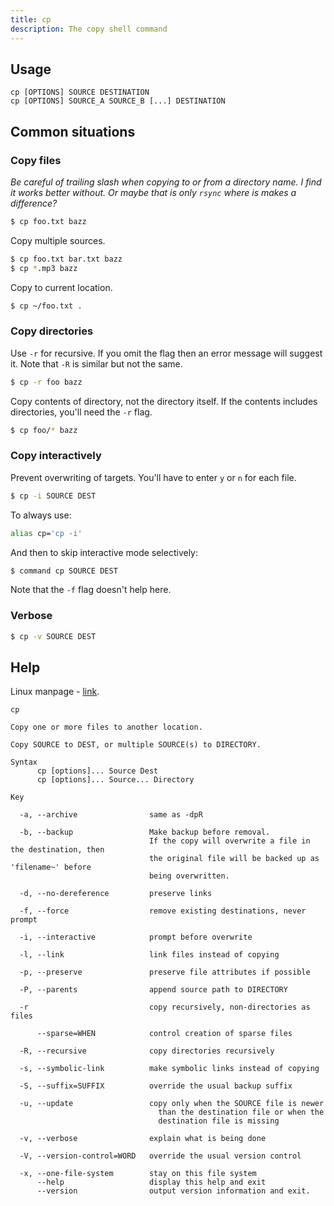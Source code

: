 ```yaml
---
title: cp
description: The copy shell command
---
```


## Usage

```
cp [OPTIONS] SOURCE DESTINATION
cp [OPTIONS] SOURCE_A SOURCE_B [...] DESTINATION
```

## Common situations

### Copy files

_Be careful of trailing slash when copying to or from a directory name. I find it works better without. Or maybe that is only `rsync` where is makes a difference?_

```sh
$ cp foo.txt bazz
```

Copy multiple sources.

```sh
$ cp foo.txt bar.txt bazz
$ cp *.mp3 bazz
```

Copy to current location.

```sh
$ cp ~/foo.txt .
```

### Copy directories

Use `-r` for recursive. If you omit the flag then an error message will suggest it. Note that `-R` is similar but not the same.

```sh
$ cp -r foo bazz
```

Copy contents of directory, not the directory itself. If the contents includes directories, you'll need the `-r` flag.

```sh
$ cp foo/* bazz
```

### Copy interactively

Prevent overwriting of targets. You'll have to enter `y` or `n` for each file.

```sh
$ cp -i SOURCE DEST
```

To always use:

```sh
alias cp='cp -i'
```

And then to skip interactive mode selectively:

```sh
$ command cp SOURCE DEST
```

Note that the `-f` flag doesn't help here.

### Verbose

```sh
$ cp -v SOURCE DEST
```

## Help


Linux manpage - [link](https://ss64.com/bash/cp.html).

```
cp

Copy one or more files to another location.

Copy SOURCE to DEST, or multiple SOURCE(s) to DIRECTORY.

Syntax
      cp [options]... Source Dest
      cp [options]... Source... Directory

Key

  -a, --archive                same as -dpR

  -b, --backup                 Make backup before removal.
                               If the copy will overwrite a file in the destination, then
                               the original file will be backed up as 'filename~' before
                               being overwritten.

  -d, --no-dereference         preserve links

  -f, --force                  remove existing destinations, never prompt

  -i, --interactive            prompt before overwrite

  -l, --link                   link files instead of copying

  -p, --preserve               preserve file attributes if possible

  -P, --parents                append source path to DIRECTORY

  -r                           copy recursively, non-directories as files

      --sparse=WHEN            control creation of sparse files

  -R, --recursive              copy directories recursively

  -s, --symbolic-link          make symbolic links instead of copying

  -S, --suffix=SUFFIX          override the usual backup suffix

  -u, --update                 copy only when the SOURCE file is newer
                                 than the destination file or when the
                                 destination file is missing

  -v, --verbose                explain what is being done

  -V, --version-control=WORD   override the usual version control

  -x, --one-file-system        stay on this file system
      --help                   display this help and exit
      --version                output version information and exit.
```
